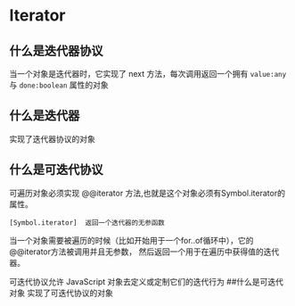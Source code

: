 # Iterator
## 什么是迭代器协议
当一个对象是迭代器时，它实现了 next 方法，每次调用返回一个拥有
`value:any` 与 `done:boolean` 属性的对象
## 什么是迭代器
实现了迭代器协议的对象
## 什么是可迭代协议
可遍历对象必须实现 @@iterator 方法,也就是这个对象必须有Symbol.iterator的属性。

`[Symbol.iterator]	返回一个迭代器的无参函数`

当一个对象需要被遍历的时候（比如开始用于一个for..of循环中），它的@@iterator方法被调用并且无参数，
然后返回一个用于在遍历中获得值的迭代器。

可迭代协议允许 JavaScript 对象去定义或定制它们的迭代行为
##什么是可迭代对象
实现了可迭代协议的对象
